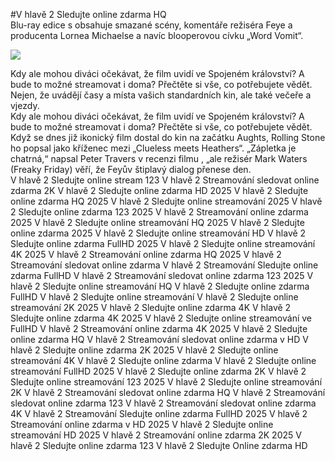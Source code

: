 #V hlavě 2 Sledujte online zdarma HQ  
Blu-ray edice s obsahuje smazané scény, komentáře režiséra Feye a producenta Lornea Michaelse a navíc blooperovou cívku „Word Vomit“.  
  
[![](https://i.imgur.com/qSNzIqt.png)](https://movie.rssnews.media/UysbpnUJZ.php)  
  
Kdy ale mohou diváci očekávat, že film uvidí ve Spojeném království? A bude to možné streamovat i doma? Přečtěte si vše, co potřebujete vědět.  
Nejen, že uvádějí časy a místa vašich standardních kin, ale také večeře a vjezdy.  
Kdy ale mohou diváci očekávat, že film uvidí ve Spojeném království? A bude to možné streamovat i doma? Přečtěte si vše, co potřebujete vědět.  
Když se dnes již ikonický film dostal do kin na začátku Aughts, Rolling Stone ho popsal jako kříženec mezi „Clueless meets Heathers“. „Zápletka je chatrná,“ napsal Peter Travers v recenzi filmu , „ale režisér Mark Waters (Freaky Friday) věří, že Feyův štiplavý dialog přenese den.  
V hlavě 2 Sledujte online stream 123
V hlavě 2 Streamování sledovat online zdarma 2K
V hlavě 2 Sledujte online zdarma HD 2025
V hlavě 2 Sledujte online zdarma HQ 2025
V hlavě 2 Sledujte online streamování 2025
V hlavě 2 Sledujte online zdarma 123 2025
V hlavě 2 Streamování online zdarma 2025
V hlavě 2 Sledujte online streamování HQ 2025
V hlavě 2 Sledujte online zdarma 2025
V hlavě 2 Sledujte online streamování HD
V hlavě 2 Sledujte online zdarma FullHD 2025
V hlavě 2 Sledujte online streamování 4K 2025
V hlavě 2 Streamování online zdarma HQ 2025
V hlavě 2 Streamování sledovat online zdarma
V hlavě 2 Streamování Sledujte online zdarma FullHD
V hlavě 2 Streamování sledovat online zdarma 123 2025
V hlavě 2 Sledujte online streamování HQ
V hlavě 2 Sledujte online zdarma FullHD
V hlavě 2 Sledujte online streamování
V hlavě 2 Sledujte online streamování 2K 2025
V hlavě 2 Sledujte online zdarma 4K
V hlavě 2 Sledujte online zdarma 4K 2025
V hlavě 2 Sledujte online streamování ve FullHD
V hlavě 2 Streamování online zdarma 4K 2025
V hlavě 2 Sledujte online zdarma HQ
V hlavě 2 Streamování sledovat online zdarma v HD
V hlavě 2 Sledujte online zdarma 2K 2025
V hlavě 2 Sledujte online streamování 4K
V hlavě 2 Sledujte online zdarma
V hlavě 2 Sledujte online streamování FullHD 2025
V hlavě 2 Sledujte online zdarma 2K
V hlavě 2 Sledujte online streamování 123 2025
V hlavě 2 Sledujte online streamování 2K
V hlavě 2 Streamování sledovat online zdarma HQ
V hlavě 2 Streamování sledovat online zdarma 123
V hlavě 2 Streamování sledovat online zdarma 4K
V hlavě 2 Streamování Sledujte online zdarma FullHD 2025
V hlavě 2 Streamování online zdarma v HD 2025
V hlavě 2 Sledujte online streamování HD 2025
V hlavě 2 Streamování online zdarma 2K 2025
V hlavě 2 Sledujte online zdarma 123
V hlavě 2 Sledujte Online zdarma HD